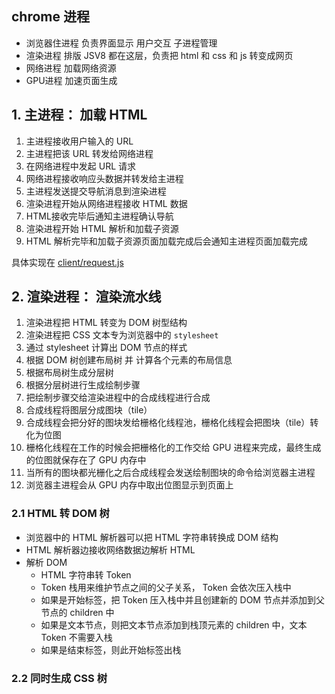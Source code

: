 ## chrome 进程
- 浏览器住进程 负责界面显示 用户交互 子进程管理
- 渲染进程 排版 JSV8 都在这层，负责把 html 和 css 和 js 转变成网页
- 网络进程 加载网络资源
- GPU进程 加速页面生成



## 1. 主进程： 加载 HTML
1. 主进程接收用户输入的 URL
2. 主进程把该 URL 转发给网络进程
3. 在网络进程中发起 URL 请求
4. 网络进程接收响应头数据并转发给主进程
5. 主进程发送提交导航消息到渲染进程
6. 渲染进程开始从网络进程接收 HTML 数据
7. HTML接收完毕后通知主进程确认导航
8. 渲染进程开始 HTML 解析和加载子资源
9. HTML 解析完毕和加载子资源页面加载完成后会通知主进程页面加载完成

具体实现在 [client/request.js](client/request.js)


## 2. 渲染进程： 渲染流水线
1. 渲染进程把 HTML 转变为 DOM 树型结构
2. 渲染进程把 CSS 文本专为浏览器中的 `stylesheet`
3. 通过 stylesheet 计算出 DOM 节点的样式
4. 根据 DOM 树创建布局树 并 计算各个元素的布局信息
6. 根据布局树生成分层树
7. 根据分层树进行生成绘制步骤
8. 把绘制步骤交给渲染进程中的合成线程进行合成
9. 合成线程将图层分成图块（tile）
10. 合成线程会把分好的图块发给栅格化线程池，栅格化线程会把图块（tile）转化为位图
11. 栅格化线程在工作的时候会把栅格化的工作交给 GPU 进程来完成，最终生成的位图就保存在了 GPU 内存中
12. 当所有的图块都光栅化之后合成线程会发送绘制图块的命令给浏览器主进程
13. 浏览器主进程会从 GPU 内存中取出位图显示到页面上


### 2.1 HTML 转 DOM 树
- 浏览器中的 HTML 解析器可以把 HTML 字符串转换成 DOM 结构
- HTML 解析器边接收网络数据边解析 HTML
- 解析 DOM
  - HTML 字符串转 Token
  - Token 栈用来维护节点之间的父子关系， Token 会依次压入栈中
  - 如果是开始标签，把 Token 压入栈中并且创建新的 DOM 节点并添加到父节点的 children 中
  - 如果是文本节点，则把文本节点添加到栈顶元素的 children 中，文本 Token 不需要入栈
  - 如果是结束标签，则此开始标签出栈


### 2.2 同时生成 CSS 树
